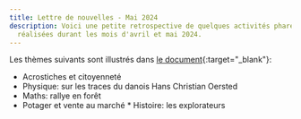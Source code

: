 ```yaml
---
title: Lettre de nouvelles - Mai 2024
description: Voici une petite retrospective de quelques activités phares
  réalisées durant les mois d'avril et mai 2024.
---
```

L﻿es thèmes suivants sont  illustrés dans [le document](/media/blog/lettre%20nouvelle%202024%2005.pdf){:target="_blank"}:

* Acrostiches et citoyenneté
* Physique: sur les traces du danois Hans Christian Oersted
* Maths: rallye en forêt
* Potager et vente au marché
*﻿ Histoire: les explorateurs